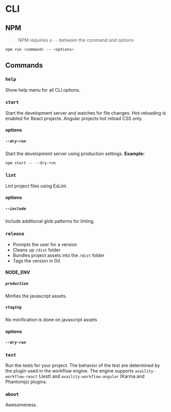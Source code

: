 # CLI

## NPM
> NPM requiries a `--` between the command and options
```bash
npm run <command> -- <options>
```

## Commands

### `help`
Show help menu for all CLI options.

### `start`
Start the development server and watches for file changes.  Hot-reloading is enabled for React projects.  Angular projects hot reload CSS only.

#### options

##### `--dry-run`
Start the development server using production settings. **Example:**

`npm start -- --dry-run`

### `lint`
Lint project files using EsLint.

#### options

##### `--include`
Include additional glob patterns for linting.

### `release`
- Prompts the user for a version
- Cleans up `/dist` folder
- Bundles project assets into the `/dist` folder
- Tags the version in Git

#### NODE_ENV

##### `production`
Minfies the javascript assets.

##### `staging`
No minification is done on javascript assets

#### options

##### `--dry-run`

### `test`
Run the tests for your project.  The behavior of the test are determined by the plugin used in the workflow engine.  The engine supports `availity-workflow-react` (Jest) and `availity-workflow-angular` (Karma and Phantomjs) plugins.

### `about`
Awesomeness.





